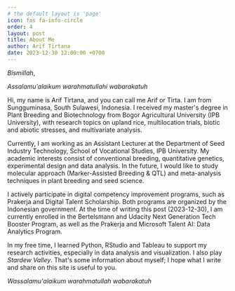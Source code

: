 ```yaml
---
# the default layout is 'page'
icon: fas fa-info-circle
order: 4
layout: post
title: About Me
author: Arif Tirtana
date: 2023-12-30 12:00:00 +0700
---
```


_Bismillah_,

_Assalamu'alaikum warahmatullahi wabarakatuh_


Hi, my name is Arif Tirtana, and you can call me Arif or Tirta. I am from Sungguminasa, South Sulawesi, Indonesia. I received my master's degree in Plant Breeding and Biotechnology from Bogor Agricultural University (IPB University), with research topics on upland rice, multilocation trials, biotic and abiotic stresses, and multivariate analysis. 

Currently, I am working as an Assistant Lecturer at the Department of Seed Industry Technology, School of Vocational Studies, IPB University. My academic interests consist of conventional breeding, quantitative genetics, experimental design and data analysis. In the future, I would like to study molecular approach (Marker-Assisted Breeding & QTL) and meta-analysis techniques in plant breeding and seed science.

I actively participate in digital competency improvement programs, such as Prakerja and Digital Talent Scholarship. Both programs are organized by the Indonesian government. At the time of writing this post (2023-12-30), I am currently enrolled in the Bertelsmann and Udacity Next Generation Tech Booster Program, as well as the Prakerja and Microsoft Talent AI: Data Analytics Program.

In my free time, I learned Python, RStudio and Tableau to support my research activities, especially in data analysis and visualization. I also play _Stardew Valley_. That's some information about myself; I hope what I write and share on this site is useful to you. 

_Wassalamu'alaikum warahmatullah wabarakatuh_
